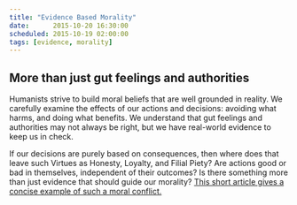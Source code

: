 ```yaml
---
title: "Evidence Based Morality"
date:      2015-10-20 16:30:00
scheduled: 2015-10-19 02:00:00
tags: [evidence, morality]
---
```

## More than just gut feelings and authorities

Humanists strive to build moral beliefs that are well grounded in reality. We carefully examine the effects of our actions and decisions: avoiding what harms, and doing what benefits. We understand that gut feelings and authorities may not always be right, but we have real-world evidence to keep us in check.

If our decisions are purely based on consequences, then where does that leave such Virtues as Honesty, Loyalty, and Filial Piety? Are actions good or bad in themselves, independent of their outcomes? Is there something more than just evidence that should guide our morality? [This short article gives a concise example of such a moral conflict.](http://www.ncbi.nlm.nih.gov/pmc/articles/PMC1230479/pdf/cmaj_161_3_229.pdf)
